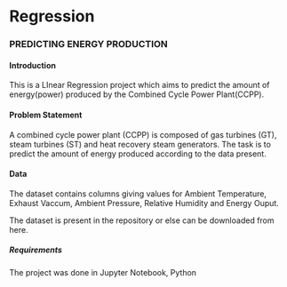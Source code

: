 # Regression
### PREDICTING ENERGY PRODUCTION
#### Introduction
This is a LInear Regression project which aims to predict the amount of energy(power) produced by the Combined Cycle Power Plant(CCPP).

#### Problem Statement
A combined cycle power plant (CCPP) is composed of gas turbines (GT), steam turbines (ST) and heat recovery steam generators. The task is to predict the amount of energy produced according to the data present.

#### Data
The dataset contains columns giving values for Ambient Temperature, Exhaust Vaccum, Ambient Pressure, Relative Humidity and Energy Ouput. 

The dataset is present in the repository or else can be downloaded from here.

##### Requirements
The project was done in Jupyter Notebook, Python
